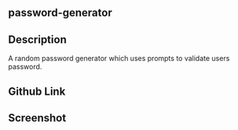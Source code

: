 ## password-generator


## Description

A random password generator which uses prompts to validate users password.

## Github Link


## Screenshot